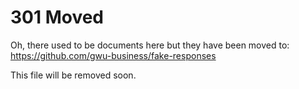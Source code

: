 # 301 Moved

Oh, there used to be documents here but they have been moved to:
 https://github.com/gwu-business/fake-responses

This file will be removed soon.
